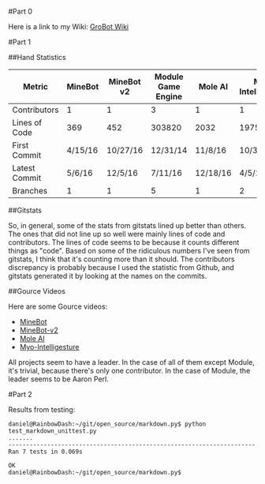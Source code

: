 #Part 0

Here is a link to my Wiki:
[GroBot Wiki](https://github.com/djpetti/grobot/wiki)

#Part 1

##Hand Statistics

| Metric | MineBot | MineBot v2 | Module Game Engine | Mole AI | Myo-Intelligesture |
|--------|---------|------------|--------------------|---------|--------------------|
| Contributors | 1 | 1 | 3 | 1 | 1 |
| Lines of Code | 369 | 452 | 303820 | 2032 | 1975 |
| First Commit | 4/15/16 | 10/27/16 | 12/31/14 | 11/8/16 | 10/31/14 |
| Latest Commit | 5/6/16 | 12/5/16 | 7/11/16 | 12/18/16 | 4/5/15 |
| Branches | 1 | 1 | 5 | 1 | 2 |

##Gitstats

So, in general, some of the stats from gitstats lined up better than others. The
ones that did not line up so well were mainly lines of code and contributors.
The lines of code seems to be because it counts different things as "code".
Based on some of the ridiculous numbers I've seen from gitstats, I think that
it's counting more than it should. The contributors discrepancy is probably
because I used the statistic from Github, and gitstats generated it by looking
at the names on the commits.

##Gource Videos

Here are some Gource videos:

- [MineBot](https://youtu.be/9DnFOsIa49A)
- [MineBot-v2](https://youtu.be/h33p-TYk8Hw)
- [Mole AI](https://youtu.be/-iu2EylbOmQ)
- [Myo-Intelligesture](https://youtu.be/yfyUqnaPn48)

All projects seem to have a leader. In the case of all of them except Module,
it's trivial, because there's only one contributor. In the case of Module, the
leader seems to be Aaron Perl.

#Part 2

Results from testing:

```
daniel@RainbowDash:~/git/open_source/markdown.py$ python test_markdown_unittest.py
.......
----------------------------------------------------------------------
Ran 7 tests in 0.069s

OK
daniel@RainbowDash:~/git/open_source/markdown.py$
```
